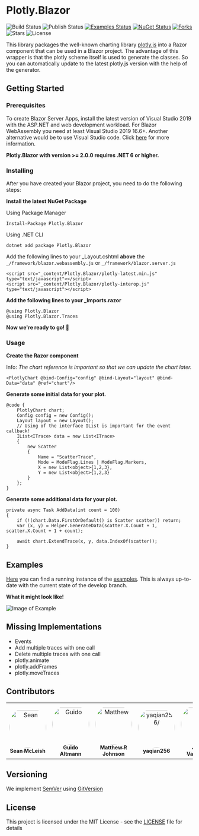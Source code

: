 # Plotly.Blazor

![Build Status](https://img.shields.io/github/actions/workflow/status/LayTec-AG/Plotly.Blazor/build.yml?branch=main&label=Build)
![Publish Status](https://img.shields.io/github/actions/workflow/status/LayTec-AG/Plotly.Blazor/publish.yml?branch=main&label=Publish)
[![Examples Status](https://img.shields.io/github/actions/workflow/status/LayTec-AG/Plotly.Blazor/azure-static-web-apps-delightful-pebble-00ab3ee10.yml?branch=main&label=Examples)](https://delightful-pebble-00ab3ee10.1.azurestaticapps.net/)
[![NuGet Status](https://img.shields.io/nuget/v/Plotly.Blazor)](https://www.nuget.org/packages/Plotly.Blazor/) 
[![Forks](https://img.shields.io/github/forks/LayTec-AG/Plotly.Blazor)](https://github.com/LayTec-AG/Plotly.Blazor/network/members)
![Stars](https://img.shields.io/github/stars/LayTec-AG/Plotly.Blazor)
![License](https://img.shields.io/github/license/LayTec-AG/Plotly.Blazor)

This library packages the well-known charting library [plotly.js](https://github.com/plotly/plotly.js) into a Razor component that can be used in a Blazor project.
The advantage of this wrapper is that the plotly scheme itself is used to generate the classes. So you can automatically update to the latest plotly.js version with the help of the generator.

## Getting Started

### Prerequisites

To create Blazor Server Apps, install the latest version of Visual Studio 2019 with the ASP.NET and web development workload.
For Blazor WebAssembly you need at least Visual Studio 2019 16.6+.
Another alternative would be to use Visual Studio code. Click [here](https://docs.microsoft.com/en-us/aspnet/core/blazor/get-started?view=aspnetcore-3.1&tabs=visual-studio-code) for more information.

**Plotly.Blazor with version >= 2.0.0 requires .NET 6 or higher.**


### Installing

After you have created your Blazor project, you need to do the following steps:


**Install the latest NuGet Package**

Using Package Manager
```
Install-Package Plotly.Blazor
```

Using .NET CLI
```
dotnet add package Plotly.Blazor
```

Add the following lines to your _Layout.cshtml **above** the `_/framework/blazor.webassembly.js` or `_/framework/blazor.server.js`

```
<script src="_content/Plotly.Blazor/plotly-latest.min.js" type="text/javascript"></script>
<script src="_content/Plotly.Blazor/plotly-interop.js" type="text/javascript"></script>
```

**Add the following lines to your _Imports.razor**

```
@using Plotly.Blazor
@using Plotly.Blazor.Traces
```

**Now we're ready to go! :tada:**

### Usage

**Create the Razor component**

Info: *The chart reference is important so that we can update the chart later.*

```
<PlotlyChart @bind-Config="config" @bind-Layout="layout" @bind-Data="data" @ref="chart"/>
```

**Generate some initial data for your plot.**

```
@code {
    PlotlyChart chart;
    Config config = new Config();
    Layout layout = new Layout();
    // Using of the interface IList is important for the event callback!
    IList<ITrace> data = new List<ITrace>
    {
        new Scatter
        {
            Name = "ScatterTrace",
            Mode = ModeFlag.Lines | ModeFlag.Markers,
            X = new List<object>{1,2,3},
            Y = new List<object>{1,2,3}
        }
    };
}
```

**Generate some additional data for your plot.**

```
private async Task AddData(int count = 100)
{
    if (!(chart.Data.FirstOrDefault() is Scatter scatter)) return;
    var (x, y) = Helper.GenerateData(scatter.X.Count + 1, scatter.X.Count + 1 + count);

    await chart.ExtendTrace(x, y, data.IndexOf(scatter));
}
```

## Examples

[Here](https://delightful-pebble-00ab3ee10.1.azurestaticapps.net/) you can find a running instance of the [examples](Plotly.Blazor.Examples/). This is always up-to-date with the current state of the develop branch.

**What it might look like!**

![Image of Example](https://i.imgur.com/WU4tdSA.png)

## Missing Implementations

- Events
- Add multiple traces with one call
- Delete multiple traces with one call
- plotly.animate
- plotly.addFrames
- plotly.moveTraces

## Contributors

<table>
<tr>
    <td align="center" style="word-wrap: break-word; width: 150.0; height: 150.0">
        <a href=https://github.com/sean-mcl>
            <img src=https://avatars.githubusercontent.com/u/64470948?v=4 width="100;"  style="border-radius:50%;align-items:center;justify-content:center;overflow:hidden;padding-top:10px" alt=Sean McLeish/>
            <br />
            <sub style="font-size:14px"><b>Sean McLeish</b></sub>
        </a>
    </td>
    <td align="center" style="word-wrap: break-word; width: 150.0; height: 150.0">
        <a href=https://github.com/guido-altmann>
            <img src=https://avatars.githubusercontent.com/u/61827902?v=4 width="100;"  style="border-radius:50%;align-items:center;justify-content:center;overflow:hidden;padding-top:10px" alt=Guido Altmann/>
            <br />
            <sub style="font-size:14px"><b>Guido Altmann</b></sub>
        </a>
    </td>
    <td align="center" style="word-wrap: break-word; width: 150.0; height: 150.0">
        <a href=https://github.com/centreboard>
            <img src=https://avatars.githubusercontent.com/u/10487726?v=4 width="100;"  style="border-radius:50%;align-items:center;justify-content:center;overflow:hidden;padding-top:10px" alt=Matthew R Johnson/>
            <br />
            <sub style="font-size:14px"><b>Matthew R Johnson</b></sub>
        </a>
    </td>
    <td align="center" style="word-wrap: break-word; width: 150.0; height: 150.0">
        <a href=https://github.com/yaqian256>
            <img src=https://avatars.githubusercontent.com/u/83148975?v=4 width="100;"  style="border-radius:50%;align-items:center;justify-content:center;overflow:hidden;padding-top:10px" alt=yaqian256/>
            <br />
            <sub style="font-size:14px"><b>yaqian256</b></sub>
        </a>
    </td>
    <td align="center" style="word-wrap: break-word; width: 150.0; height: 150.0">
        <a href=https://github.com/jvaque>
            <img src=https://avatars.githubusercontent.com/u/32816191?v=4 width="100;"  style="border-radius:50%;align-items:center;justify-content:center;overflow:hidden;padding-top:10px" alt=Jesus Vaquerizo/>
            <br />
            <sub style="font-size:14px"><b>Jesus Vaquerizo</b></sub>
        </a>
    </td>
    <td align="center" style="word-wrap: break-word; width: 150.0; height: 150.0">
        <a href=https://github.com/parnold75>
            <img src=https://avatars.githubusercontent.com/u/11851030?v=4 width="100;"  style="border-radius:50%;align-items:center;justify-content:center;overflow:hidden;padding-top:10px" alt=parnold75/>
            <br />
            <sub style="font-size:14px"><b>parnold75</b></sub>
        </a>
    </td>
</tr>
</table>

## Versioning

We implement [SemVer](http://semver.org/) using [GitVersion](https://github.com/GitTools/GitVersion/)

## License

This project is licensed under the MIT License - see the [LICENSE](LICENSE) file for details
